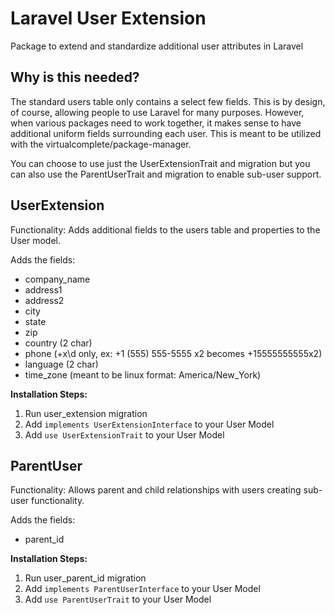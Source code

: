# Laravel User Extension

Package to extend and standardize additional user attributes in Laravel

## Why is this needed?

The standard users table only contains a select few fields.  This is by design, of course, allowing people to use Laravel for many purposes.  However, when various packages need to work together, it makes sense to have additional uniform fields surrounding each user.  This is meant to be utilized with the virtualcomplete/package-manager.

You can choose to use just the UserExtensionTrait and migration but you can also use the ParentUserTrait and migration to enable sub-user support.

## UserExtension

Functionality:  Adds additional fields to the users table and properties to the User model.

Adds the fields:

* company_name
* address1
* address2
* city
* state
* zip
* country (2 char)
* phone (\+x\d only, ex: +1 (555) 555-5555 x2 becomes +15555555555x2)
* language (2 char)
* time_zone (meant to be linux format: America/New_York)

**Installation Steps:**

1.  Run user_extension migration
2.  Add `implements UserExtensionInterface` to your User Model
3.  Add `use UserExtensionTrait` to your User Model

## ParentUser

Functionality:  Allows parent and child relationships with users creating sub-user functionality.

Adds the fields:

* parent_id

**Installation Steps:**

1.  Run user_parent_id migration
2.  Add `implements ParentUserInterface` to your User Model
3.  Add `use ParentUserTrait` to your User Model

